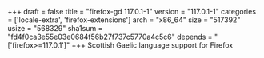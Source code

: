 +++
draft = false
title = "firefox-gd 117.0.1-1"
version = "117.0.1-1"
categories = ['locale-extra', 'firefox-extensions']
arch = "x86_64"
size = "517392"
usize = "568329"
sha1sum = "fd4f0ca3e55e03e0684f56b27f737c5770a4c5c6"
depends = "['firefox>=117.0.1']"
+++
Scottish Gaelic language support for Firefox